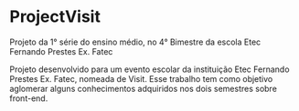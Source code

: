 # ProjectVisit
 Projeto da 1° série do ensino médio, no 4° Bimestre da escola Etec Fernando Prestes Ex. Fatec

 Projeto desenvolvido para um evento escolar da instituição Etec Fernando Prestes Ex. Fatec, nomeada de Visit. 
 Esse trabalho tem como objetivo aglomerar alguns conhecimentos adquiridos nos dois semestres sobre front-end.
